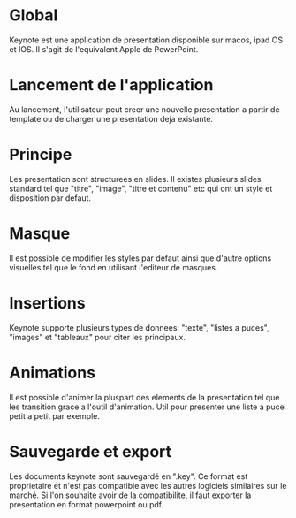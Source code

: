 # Global
Keynote est une application de presentation disponible sur macos, ipad OS et IOS. Il s'agit de l'equivalent Apple de PowerPoint.

# Lancement de l'application
Au lancement, l'utilisateur peut creer une nouvelle presentation a partir de template ou de charger une presentation deja existante.

# Principe
Les presentation sont structurees en slides. Il existes plusieurs slides standard tel que "titre", "image", "titre et contenu" etc qui ont un style et disposition par defaut.

# Masque
Il est possible de modifier les styles par defaut ainsi que d'autre options visuelles tel que le fond en utilisant l'editeur de masques.

# Insertions
Keynote supporte plusieurs types de donnees: "texte", "listes a puces", "images" et "tableaux" pour citer les principaux.

# Animations
Il est possible d'animer la pluspart des elements de la presentation tel que les transition grace a l'outil d'animation. Util pour presenter une liste a puce petit a petit par exemple.

# Sauvegarde et export
Les documents keynote sont sauvegardé en ".key". Ce format est proprietaire et n'est pas compatible avec les autres logiciels similaires sur le marché. Si l'on souhaite avoir de la compatibilite, il faut exporter la presentation en format powerpoint ou pdf.
